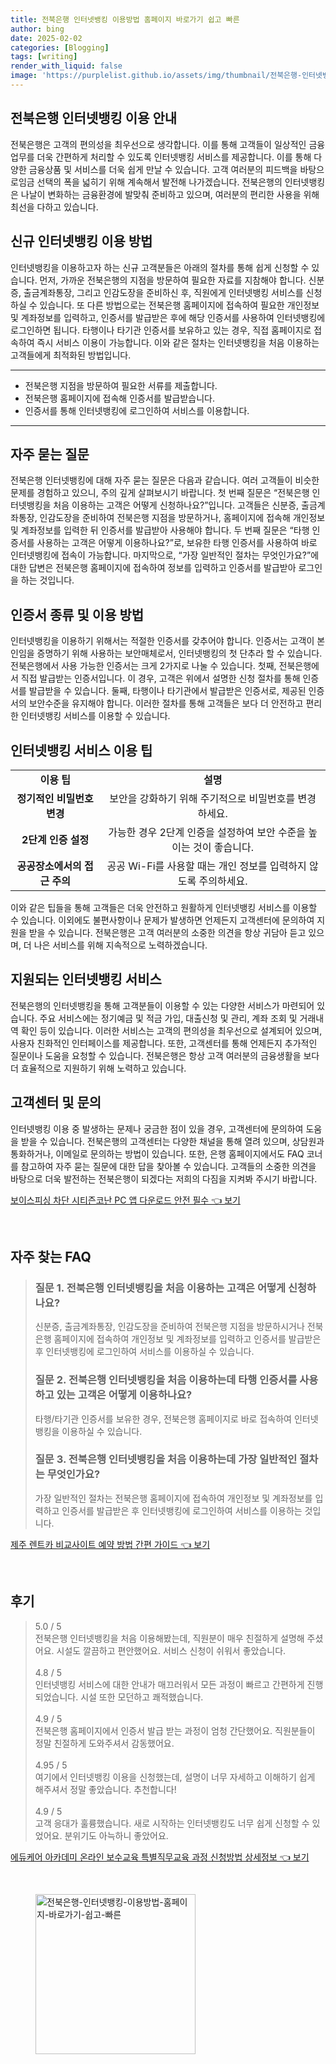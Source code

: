 ```yaml
---
title: 전북은행 인터넷뱅킹 이용방법 홈페이지 바로가기 쉽고 빠른
author: bing
date: 2025-02-02
categories: [Blogging]
tags: [writing]
render_with_liquid: false
image: 'https://purplelist.github.io/assets/img/thumbnail/전북은행-인터넷뱅킹-이용방법-홈페이지-바로가기-쉽고-빠른.webp'
---
```



<h2 id='인터넷뱅킹 이용 안내'>전북은행 인터넷뱅킹 이용 안내</h2>

<p>전북은행은 고객의 편의성을 최우선으로 생각합니다. 이를 통해 고객들이 일상적인 금융 업무를 더욱 간편하게 처리할 수 있도록 인터넷뱅킹 서비스를 제공합니다. 이를 통해 다양한 금융상품 및 서비스를 더욱 쉽게 만날 수 있습니다. 고객 여러분의 피드백을 바탕으로임금 선택의 폭을 넓히기 위해 계속해서 발전해 나가겠습니다. 전북은행의 인터넷뱅킹은 나날이 변화하는 금융환경에 발맞춰 준비하고 있으며, 여러분의 편리한 사용을 위해 최선을 다하고 있습니다.</p>

<h2 id='신규 인터넷뱅킹 신청 절차'>신규 인터넷뱅킹 이용 방법</h2>

<p>인터넷뱅킹을 이용하고자 하는 신규 고객분들은 아래의 절차를 통해 쉽게 신청할 수 있습니다. 먼저, 가까운 전북은행의 지점을 방문하여 필요한 자료를 지참해야 합니다. 신분증, 출금계좌통장, 그리고 인감도장을 준비하신 후, 직원에게 인터넷뱅킹 서비스를 신청하실 수 있습니다. 또 다른 방법으로는 전북은행 홈페이지에 접속하여 필요한 개인정보 및 계좌정보를 입력하고, 인증서를 발급받은 후에 해당 인증서를 사용하여 인터넷뱅킹에 로그인하면 됩니다. 타행이나 타기관 인증서를 보유하고 있는 경우, 직접 홈페이지로 접속하여 즉시 서비스 이용이 가능합니다. 이와 같은 절차는 인터넷뱅킹을 처음 이용하는 고객들에게 최적화된 방법입니다.</p>

<hr />

<ul>
    <li>전북은행 지점을 방문하여 필요한 서류를 제출합니다.</li>
    <li>전북은행 홈페이지에 접속해 인증서를 발급받습니다.</li>
    <li>인증서를 통해 인터넷뱅킹에 로그인하여 서비스를 이용합니다.</li>
</ul>

<hr />

<h2 id='자주 묻는 질문'>자주 묻는 질문</h2>

<p>전북은행 인터넷뱅킹에 대해 자주 묻는 질문은 다음과 같습니다. 여러 고객들이 비슷한 문제를 경험하고 있으니, 주의 깊게 살펴보시기 바랍니다. 첫 번째 질문은 “전북은행 인터넷뱅킹을 처음 이용하는 고객은 어떻게 신청하나요?”입니다. 고객들은 신분증, 출금계좌통장, 인감도장을 준비하여 전북은행 지점을 방문하거나, 홈페이지에 접속해 개인정보 및 계좌정보를 입력한 뒤 인증서를 발급받아 사용해야 합니다. 두 번째 질문은 “타행 인증서를 사용하는 고객은 어떻게 이용하나요?”로, 보유한 타행 인증서를 사용하여 바로 인터넷뱅킹에 접속이 가능합니다. 마지막으로, “가장 일반적인 절차는 무엇인가요?”에 대한 답변은 전북은행 홈페이지에 접속하여 정보를 입력하고 인증서를 발급받아 로그인을 하는 것입니다. </p>

<h2 id='인증서 종류'>인증서 종류 및 이용 방법</h2>

<p>인터넷뱅킹을 이용하기 위해서는 적절한 인증서를 갖추어야 합니다. 인증서는 고객이 본인임을 증명하기 위해 사용하는 보안매체로서, 인터넷뱅킹의 첫 단추라 할 수 있습니다. 전북은행에서 사용 가능한 인증서는 크게 2가지로 나눌 수 있습니다. 첫째, 전북은행에서 직접 발급받는 인증서입니다. 이 경우, 고객은 위에서 설명한 신청 절차를 통해 인증서를 발급받을 수 있습니다. 둘째, 타행이나 타기관에서 발급받은 인증서로, 제공된 인증서의 보안수준을 유지해야 합니다. 이러한 절차를 통해 고객들은 보다 더 안전하고 편리한 인터넷뱅킹 서비스를 이용할 수 있습니다.</p>

<h2 id='서비스 이용팁'>인터넷뱅킹 서비스 이용 팁</h2>

<table>
    <tr>
        <td style="text-align: center; height: 17px;"><b>이용 팁</b></td>
        <td style="text-align: center; height: 17px;"><b>설명</b></td>
    </tr>
    <tr>
        <td style="text-align: center; height: 17px;"><b>정기적인 비밀번호 변경</b></td>
        <td style="text-align: center; height: 17px;">보안을 강화하기 위해 주기적으로 비밀번호를 변경하세요.</td>
    </tr>
    <tr>
        <td style="text-align: center; height: 17px;"><b>2단계 인증 설정</b></td>
        <td style="text-align: center; height: 17px;">가능한 경우 2단계 인증을 설정하여 보안 수준을 높이는 것이 좋습니다.</td>
    </tr>
    <tr>
        <td style="text-align: center; height: 17px;"><b>공공장소에서의 접근 주의</b></td>
        <td style="text-align: center; height: 17px;">공공 Wi-Fi를 사용할 때는 개인 정보를 입력하지 않도록 주의하세요.</td>
    </tr>
</table>

<p>이와 같은 팁들을 통해 고객들은 더욱 안전하고 원활하게 인터넷뱅킹 서비스를 이용할 수 있습니다. 이외에도 불편사항이나 문제가 발생하면 언제든지 고객센터에 문의하여 지원을 받을 수 있습니다. 전북은행은 고객 여러분의 소중한 의견을 항상 귀담아 듣고 있으며, 더 나은 서비스를 위해 지속적으로 노력하겠습니다.</p>

<h2 id='지원 서비스'>지원되는 인터넷뱅킹 서비스</h2>

<p>전북은행의 인터넷뱅킹을 통해 고객분들이 이용할 수 있는 다양한 서비스가 마련되어 있습니다. 주요 서비스에는 정기예금 및 적금 가입, 대출신청 및 관리, 계좌 조회 및 거래내역 확인 등이 있습니다. 이러한 서비스는 고객의 편의성을 최우선으로 설계되어 있으며, 사용자 친화적인 인터페이스를 제공합니다. 또한, 고객센터를 통해 언제든지 추가적인 질문이나 도움을 요청할 수 있습니다. 전북은행은 항상 고객 여러분의 금융생활을 보다 더 효율적으로 지원하기 위해 노력하고 있습니다.</p>

<h2 id='고객센터 및 문의'>고객센터 및 문의</h2>

<p>인터넷뱅킹 이용 중 발생하는 문제나 궁금한 점이 있을 경우, 고객센터에 문의하여 도움을 받을 수 있습니다. 전북은행의 고객센터는 다양한 채널을 통해 열려 있으며, 상담원과 통화하거나, 이메일로 문의하는 방법이 있습니다. 또한, 은행 홈페이지에서도 FAQ 코너를 참고하여 자주 묻는 질문에 대한 답을 찾아볼 수 있습니다. 고객들의 소중한 의견을 바탕으로 더욱 발전하는 전북은행이 되겠다는 저희의 다짐을 지켜봐 주시기 바랍니다.</p>


<p><a class="click-button" title="보이스피싱 차단 시티즌코난 PC 앱 다운로드 안전 필수" href="https://purplelist.github.io/posts/%EB%B3%B4%EC%9D%B4%EC%8A%A4%ED%94%BC%EC%8B%B1-%EC%B0%A8%EB%8B%A8-%EC%8B%9C%ED%8B%B0%EC%A6%8C%EC%BD%94%EB%82%9C-PC-%EC%95%B1-%EB%8B%A4%EC%9A%B4%EB%A1%9C%EB%93%9C-%EC%95%88%EC%A0%84-%ED%95%84%EC%88%98/" rel="dofollow">보이스피싱 차단 시티즌코난 PC 앱 다운로드 안전 필수 👈 보기</a></p><br>
<h2 id='자주_찾는_FAQ'>자주 찾는 FAQ</h2>
<div itemscope="" itemtype="https://schema.org/FAQPage"> 
<blockquote> 
<div itemscope="" itemprop="mainEntity" itemtype="https://schema.org/Question"> 
<h3 itemprop="name">질문 1. 전북은행 인터넷뱅킹을 처음 이용하는 고객은 어떻게 신청하나요?</h3> 
<div itemscope="" itemprop="acceptedAnswer" itemtype="https://schema.org/Answer"> 
<span itemprop="text"> 
<p>신분증, 출금계좌통장, 인감도장을 준비하여 전북은행 지점을 방문하시거나 전북은행 홈페이지에 접속하여 개인정보 및 계좌정보를 입력하고 인증서를 발급받은 후 인터넷뱅킹에 로그인하여 서비스를 이용하실 수 있습니다.</p> 
</span> 
</div> 
</div> 
<div itemscope="" itemprop="mainEntity" itemtype="https://schema.org/Question"> 
<h3 itemprop="name">질문 2. 전북은행 인터넷뱅킹을 처음 이용하는데 타행 인증서를 사용하고 있는 고객은 어떻게 이용하나요?</h3> 
<div itemscope="" itemprop="acceptedAnswer" itemtype="https://schema.org/Answer"> 
<span itemprop="text"> 
<p>타행/타기관 인증서를 보유한 경우, 전북은행 홈페이지로 바로 접속하여 인터넷뱅킹을 이용하실 수 있습니다.</p> 
</span> 
</div> 
</div> 
<div itemscope="" itemprop="mainEntity" itemtype="https://schema.org/Question"> 
<h3 itemprop="name">질문 3. 전북은행 인터넷뱅킹을 처음 이용하는데 가장 일반적인 절차는 무엇인가요?</h3> 
<div itemscope="" itemprop="acceptedAnswer" itemtype="https://schema.org/Answer"> 
<span itemprop="text"> 
<p>가장 일반적인 절차는 전북은행 홈페이지에 접속하여 개인정보 및 계좌정보를 입력하고 인증서를 발급받은 후 인터넷뱅킹에 로그인하여 서비스를 이용하는 것입니다.</p> 
</span> 
</div> 
</div> 
</blockquote> 
</div>
<p><a class="click-button" title="제주 렌트카 비교사이트 예약 방법 간편 가이드" href="https://purplelist.github.io/posts/%EC%A0%9C%EC%A3%BC-%EB%A0%8C%ED%8A%B8%EC%B9%B4-%EB%B9%84%EA%B5%90%EC%82%AC%EC%9D%B4%ED%8A%B8-%EC%98%88%EC%95%BD-%EB%B0%A9%EB%B2%95-%EA%B0%84%ED%8E%B8-%EA%B0%80%EC%9D%B4%EB%93%9C/" rel="dofollow">제주 렌트카 비교사이트 예약 방법 간편 가이드 👈 보기</a></p><br>
<h2 id='후기'>후기</h2>
<div itemscope itemtype="https://schema.org/Product">
  <blockquote>
  <div itemprop="review" itemscope itemtype="https://schema.org/Review">
      <div itemprop="reviewRating" itemscope itemtype="https://schema.org/Rating"> <span itemprop="ratingValue">5.0</span> / <span itemprop="bestRating">5</span> </div>
      <span itemprop="reviewBody">전북은행 인터넷뱅킹을 처음 이용해봤는데, 직원분이 매우 친절하게 설명해 주셨어요. 시설도 깔끔하고 편안했어요. 서비스 신청이 쉬워서 좋았습니다.</span>
  </div>
  <br>
  <div itemprop="review" itemscope itemtype="https://schema.org/Review">
      <div itemprop="reviewRating" itemscope itemtype="https://schema.org/Rating"> <span itemprop="ratingValue">4.8</span> / <span itemprop="bestRating">5</span> </div>
      <span itemprop="reviewBody">인터넷뱅킹 서비스에 대한 안내가 매끄러워서 모든 과정이 빠르고 간편하게 진행되었습니다. 시설 또한 모던하고 쾌적했습니다.</span>
  </div>
  <br>
  <div itemprop="review" itemscope itemtype="https://schema.org/Review">
      <div itemprop="reviewRating" itemscope itemtype="https://schema.org/Rating"> <span itemprop="ratingValue">4.9</span> / <span itemprop="bestRating">5</span> </div>
      <span itemprop="reviewBody">전북은행 홈페이지에서 인증서 발급 받는 과정이 엄청 간단했어요. 직원분들이 정말 친절하게 도와주셔서 감동했어요.</span>
  </div>
  <br>
  <div itemprop="review" itemscope itemtype="https://schema.org/Review">
      <div itemprop="reviewRating" itemscope itemtype="https://schema.org/Rating"> <span itemprop="ratingValue">4.95</span> / <span itemprop="bestRating">5</span> </div>
      <span itemprop="reviewBody">여기에서 인터넷뱅킹 이용을 신청했는데, 설명이 너무 자세하고 이해하기 쉽게 해주셔서 정말 좋았습니다. 추천합니다!</span>
  </div>
  <br>
  <div itemprop="review" itemscope itemtype="https://schema.org/Review">
      <div itemprop="reviewRating" itemscope itemtype="https://schema.org/Rating"> <span itemprop="ratingValue">4.9</span> / <span itemprop="bestRating">5</span> </div>
      <span itemprop="reviewBody">고객 응대가 훌륭했습니다. 새로 시작하는 인터넷뱅킹도 너무 쉽게 신청할 수 있었어요. 분위기도 아늑하니 좋았어요.</span>
  </div>
  </blockquote>
</div>
<p><a class="click-button" title="에듀케어 아카데미 온라인 보수교육 특별직무교육 과정 신청방법 상세정보" href="https://purplelist.github.io/posts/%EC%97%90%EB%93%80%EC%BC%80%EC%96%B4-%EC%95%84%EC%B9%B4%EB%8D%B0%EB%AF%B8-%EC%98%A8%EB%9D%BC%EC%9D%B8-%EB%B3%B4%EC%88%98%EA%B5%90%EC%9C%A1-%ED%8A%B9%EB%B3%84%EC%A7%81%EB%AC%B4%EA%B5%90%EC%9C%A1-%EA%B3%BC%EC%A0%95-%EC%8B%A0%EC%B2%AD%EB%B0%A9%EB%B2%95-%EC%83%81%EC%84%B8%EC%A0%95%EB%B3%B4/" rel="dofollow">에듀케어 아카데미 온라인 보수교육 특별직무교육 과정 신청방법 상세정보 👈 보기</a></p><br>
<figure class="image"><img src="https://purplelist.github.io/assets/img/thumbnail/전북은행-인터넷뱅킹-이용방법-홈페이지-바로가기-쉽고-빠른.webp" alt="전북은행-인터넷뱅킹-이용방법-홈페이지-바로가기-쉽고-빠른" width="256" height="256"></figure>